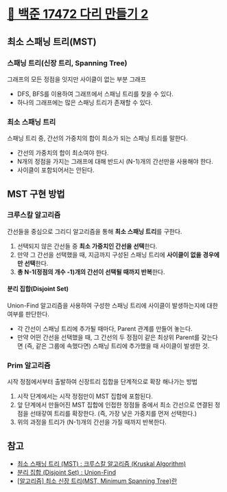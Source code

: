 # [🔗 백준 17472 다리 만들기 2](https://www.acmicpc.net/problem/17472)

## 최소 스패닝 트리(MST)

### 스패닝 트리(신장 트리, Spanning Tree)
그래프의 모든 정점을 잇지만 사이클이 없는 부분 그래프
- DFS, BFS를 이용하여 그래프에서 스패닝 트리를 찾을 수 있다.
- 하나의 그래프에는 많은 스패닝 트리가 존재할 수 있다.

### 최소 스패닝 트리
스패닝 트리 중, 간선의 가중치의 합이 최소가 되는 스패닝 트리를 말한다.
- 간선의 가중치의 합이 최소여야 한다.
- N개의 정점을 가지는 그래프에 대해 반드시 (N-1)개의 간선만을 사용해야 한다.
- 사이클이 포함되어서는 안된다.

## MST 구현 방법
### 크루스칼 알고리즘
간선들을 중심으로 그리디 알고리즘을 통해 **최소 스패닝 트리**를 구한다.
1. 선택되지 않은 간선들 중 **최소 가중치인 간선을 선택**한다.
2. 만약 그 간선을 선택했을 때, 지금까지 구성된 스패닝 트리에 **사이클이 없을 경우에만 선택**한다.
3. **총 N-1(정점의 개수 -1)개의 간선이 선택될 때까지 반복**한다.

#### 분리 집합(Disjoint Set)
Union-Find 알고리즘을 사용하여 구성한 스패닝 트리에 사이클이 발생하는지에 대한 여부를 판단한다.
- 각 간선이 스패닝 트리에 추가될 때마다, Parent 관계를 만들어 놓는다.
- 만약 어떤 간선을 선택했을 때, 그 간선의 두 정점이 같은 최상위 Parent를 갖는다면 (즉, 같은 그룹에 속했다면) 스패닝 트리에 추가했을 때 사이클이 발생한 것.

### Prim 알고리즘
시작 정점에서부터 출발하여 신장트리 집합을 단계적으로 확장 해나가는 방법
1. 시작 단계에서는 시작 정점만이 MST 집합에 포함된다.
2. 앞 단계에서 만들어진 MST 집합에 인접한 정점들 중에서 최소 간선으로 연결된 정점을 선태갛여 트리를 확장한다. (즉, 가장 낮은 가중치를 먼저 선택한다.)
3. 위의 과정을 트리가 (N-1)개의 간선을 가질 때까지 반복한다.


## 참고
- [최소 스패닝 트리 (MST) : 크루스칼 알고리즘 (Kruskal Algorithm)](https://4legs-study.tistory.com/111)
- [분리 집합 (Disjoint Set) : Union-Find](https://4legs-study.tistory.com/94?category=886581)
- [[알고리즘] 최소 신장 트리(MST, Minimum Spanning Tree)란](https://gmlwjd9405.github.io/2018/08/28/algorithm-mst)


